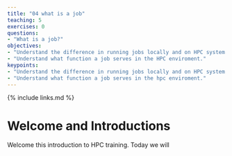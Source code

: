 ```yaml
---
title: "04 what is a job"
teaching: 5
exercises: 0
questions:
- "What is a job?"
objectives:
- "Understand the difference in running jobs locally and on HPC system."
- "Understand what function a job serves in the HPC enviroment."
keypoints:
- "Understand the difference in running jobs locally and on HPC system."
- "Understand what function a job serves in the hpc enviroment."
---
```



{% include links.md %}

# Welcome and Introductions

Welcome this introduction to HPC training. Today we will 
